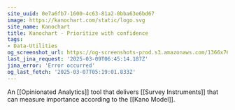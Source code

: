 ```yaml
---
site_uuid: 0e7a6fb7-1600-4c63-81a2-0bba63e6bd67
image: https://kanochart.com/static/logo.svg
site_name: Kanochart
title: Kanochart - Prioritize with confidence
tags:
- Data-Utilities
og_screenshot_url: https://og-screenshots-prod.s3.amazonaws.com/1366x768/80/false/7460235a983b96bc7899ae0dd029b0127a4082b799ae333197fb4f0e3de7e780.jpeg
last_jina_request: '2025-03-09T06:45:14.187Z'
jina_error: 'Error occurred'
og_last_fetch: '2025-03-07T05:19:01.833Z'
---
```

An [[Opinionated Analytics]] tool that delivers [[Survey Instruments]] that can measure importance according to the [[Kano Model]].


